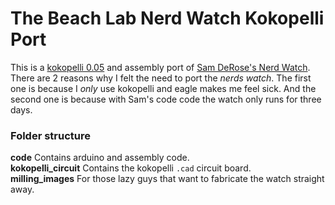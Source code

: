 # The Beach Lab Nerd Watch Kokopelli Port
This is a [kokopelli 0.05](http://beachlab.org/fab2016/kokoretro.html) and assembly port of [Sam DeRose's Nerd Watch](http://www.instructables.com/id/The-Nerd-Watch/). There are 2 reasons why I felt the need to port the _nerds watch_. The first one is because I _only_ use kokopelli and eagle makes me feel sick. And the second one is because with Sam's code code the watch only runs for three days.

### Folder structure
**code** Contains arduino and assembly code.  
**kokopelli_circuit** Contains the kokopelli `.cad` circuit board.  
**milling_images** For those lazy guys that want to fabricate the watch straight away.  
